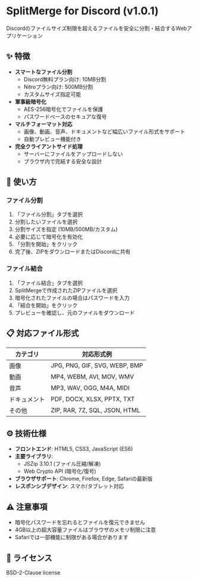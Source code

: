 # SplitMerge for Discord (v1.0.1)

Discordのファイルサイズ制限を超えるファイルを安全に分割・結合するWebアプリケーション
## ✨ 特徴

- **スマートなファイル分割**
  - Discord無料プラン向け: 10MB分割
  - Nitroプラン向け: 500MB分割
  - カスタムサイズ指定可能
- **軍事級暗号化**
  - AES-256暗号化でファイルを保護
  - パスワードベースのセキュアな復号
- **マルチフォーマット対応**
  - 画像、動画、音声、ドキュメントなど幅広いファイル形式をサポート
  - 自動プレビュー機能付き
- **完全クライアントサイド処理**
  - サーバーにファイルをアップロードしない
  - ブラウザ内で完結する安全な設計

## 🚀 使い方

### ファイル分割
1. 「ファイル分割」タブを選択
2. 分割したいファイルを選択
3. 分割サイズを指定 (10MB/500MB/カスタム)
4. 必要に応じて暗号化を有効化
5. 「分割を開始」をクリック
6. 完了後、ZIPをダウンロードまたはDiscordに共有

### ファイル結合
1. 「ファイル結合」タブを選択
2. SplitMergeで作成されたZIPファイルを選択
3. 暗号化されたファイルの場合はパスワードを入力
4. 「結合を開始」をクリック
5. プレビューを確認し、元のファイルをダウンロード

## 📋 対応ファイル形式
| カテゴリ       | 対応形式例                          |
|----------------|-----------------------------------|
| 画像          | JPG, PNG, GIF, SVG, WEBP, BMP    |
| 動画          | MP4, WEBM, AVI, MOV, WMV         |
| 音声          | MP3, WAV, OGG, M4A, MIDI         |
| ドキュメント   | PDF, DOCX, XLSX, PPTX, TXT       |
| その他        | ZIP, RAR, 7Z, SQL, JSON, HTML    |

## ⚙ 技術仕様
- **フロントエンド**: HTML5, CSS3, JavaScript (ES6)
- **主要ライブラリ**: 
  - JSZip 3.10.1 (ファイル圧縮/解凍)
  - Web Crypto API (暗号化/復号)
- **ブラウザサポート**: Chrome, Firefox, Edge, Safariの最新版
- **レスポンシブデザイン**: スマホ/タブレット対応

## ⚠ 注意事項
- 暗号化パスワードを忘れるとファイルを復元できません
- 4GB以上の超大容量ファイルはブラウザのメモリ制限に注意
- Safariでは一部機能に制限がある場合があります

## 📜 ライセンス
 BSD-2-Clause license
